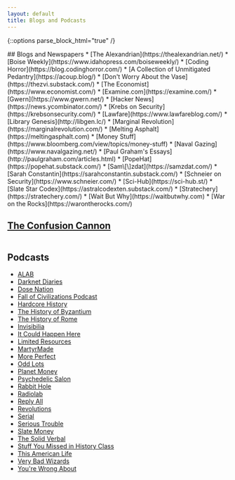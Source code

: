 ```yaml
---
layout: default
title: Blogs and Podcasts
---
```


{::options parse_block_html="true" /}
<div class="row">
<div class="column">
## Blogs and Newspapers  
* [The Alexandrian](https://thealexandrian.net/)
* [Boise Weekly](https://www.idahopress.com/boiseweekly/)
* [Coding Horror](https://blog.codinghorror.com/)
* [A Collection of Unmitigated Pedantry](https://acoup.blog/)
* [Don't Worry About the Vase](https://thezvi.substack.com/)
* [The Economist](https://www.economist.com/)
* [Examine.com](https://examine.com/)
* [Gwern](https://www.gwern.net/)
* [Hacker News](https://news.ycombinator.com/)
* [Krebs on Security](https://krebsonsecurity.com/)
* [Lawfare](https://www.lawfareblog.com/)
* [Library Genesis](http://libgen.lc/)
* [Marginal Revolution](https://marginalrevolution.com/)
* [Melting Asphalt](https://meltingasphalt.com)
* [Money Stuff](https://www.bloomberg.com/view/topics/money-stuff)
* [Naval Gazing](https://www.navalgazing.net/)
* [Paul Graham's Essays](http://paulgraham.com/articles.html)
* [PopeHat](https://popehat.substack.com/)
* [Sam\[\]zdat](https://samzdat.com/)
* [Sarah Constantin](https://sarahconstantin.substack.com/)
* [Schneier on Security](https://www.schneier.com/)
* [Sci-Hub](https://sci-hub.st/)
* [Slate Star Codex](https://astralcodexten.substack.com/)
* [Stratechery](https://stratechery.com/)
* [Wait But Why](https://waitbutwhy.com)
* [War on the Rocks](https://warontherocks.com/)

## [The Confusion Cannon](/2019/10/13/confusion-cannon.html)

</div>	
<div class="column">

## Podcasts  
* [ALAB](https://www.alabseries.com/)
* [Darknet Diaries](https://darknetdiaries.com/)
* [Dose Nation](https://www.dosenation.com/)
* [Fall of Civilizations Podcast](https://fallofcivilizationspodcast.com/)
* [Hardcore History](https://www.dancarlin.com/hardcore-history-series/)
* [The History of Byzantium](https://thehistoryofbyzantium.com/)
* [The History of Rome](http://www.thehistoryofrome.typepad.com/)
* [Invisibilia](https://www.npr.org/podcasts/510307/invisibilia)
* [It Could Happen Here](https://www.iheart.com/podcast/1119-it-could-happen-here-30717896/)
* [Limited Resources](http://lrcast.com/)
* [MartyrMade](https://www.martyrmade.com/)
* [More Perfect](https://www.wnyc.org/shows/radiolabmoreperfect/)
* [Odd Lots](https://www.bloomberg.com/podcasts/odd_lots)
* [Planet Money](https://www.npr.org/podcasts/510289/planet-money/)
* [Psychedelic Salon](https://psychedelicsalon.com/podcasts/)
* [Rabbit Hole](https://www.nytimes.com/column/rabbit-hole)
* [Radiolab](http://www.radiolab.org/)
* [Reply All](https://gimletmedia.com/reply-all/)
* [Revolutions](https://www.revolutionspodcast.com/)
* [Serial](https://serialpodcast.org/)
* [Serious Trouble](https://www.serioustrouble.show/)
* [Slate Money](https://slate.com/podcasts/slate-money)
* [The Solid Verbal](https://www.solidverbal.com/)
* [Stuff You Missed in History Class](https://www.missedinhistory.com/)
* [This American Life](https://www.thisamericanlife.org/podcast)
* [Very Bad Wizards](https://www.verybadwizards.com/)
* [You're Wrong About](https://www.stitcher.com/podcast/michael-hobbes/youre-wrong-about)
</div>
</div>
